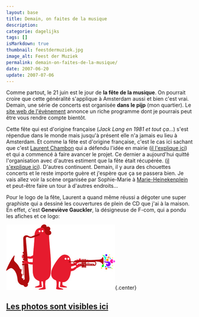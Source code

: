 ```yaml
---
layout: base
title: Demain, on faites de la musique
description: 
categorie: dagelijks
tags: []
isMarkdown: true
thumbnail: feestdermuziek.jpg
image_alt: Feest der Muziek
permalink: demain-on-faites-de-la-musique/
date: 2007-06-20
update: 2007-07-06
---
```




Comme partout, le 21 juin est le jour de **la fête de la musique**. On pourrait croire que cette généralité s'applique à Amsterdam aussi et bien c'est vrai. Demain, une série de concerts est organisée **dans le pijp** (mon quartier). Le [site web de l'évènement](http://www.feestdermuziek.nl/) annonce un riche programme dont je pourrais peut être vous rendre compte bientôt.

Cette fête qui est d'origine française (*Jack Lang en 1981 et tout ça...*) s'est répendue dans le monde mais jusqu'à présent elle n'a jamais eu lieu à Amsterdam. Et comme la fête est d'origine française, c'est le cas ici sachant que c'est [Laurent Chambon](/kreukreuscopie) qui a défendu l'idée en mairie ([il l'explique ici](http://laurentchambon.blogspot.com/2006/12/la-fte-de-la-musique-australovicienne.html)) et qui a commencé à faire avancer le projet. Ce dernier a aujourd'hui quitté l'organisation avec d'autres estiment que la fête était récupérée. ([il s'explique ici](http://laurentchambon.blogspot.com/2007/05/un-vnement-sans-lgitimit.html)). D'autres continuent. Demain, il y aura des chouettes concerts et le reste importe guère et j'espère que ça se passera bien. Je vais allez voir la scène organisée par Sophie-Marie à [Marie-Heinekenplein](/marie-et-fabrice) et peut-être faire un tour à d'autres endroits...

Pour le logo de la fête, Laurent a quand même réussi a dégoter une super graphiste qui a dessiné les couvertures de plein de CD que j'ai à la maison. En effet, c'est **Geneviève Gauckler**, la désigneuse de F-com, qui a pondu les afiches et ce logo:

![Feest der Muziek](feestdermuziek.jpg){.center}

**[Les photos sont visibles ici](/feest-der-muziek-photos)**
---
